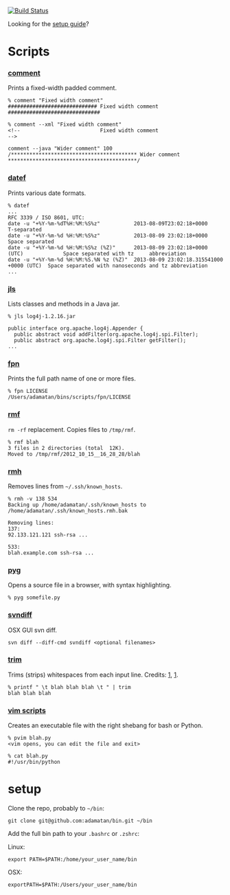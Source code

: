 [![Build Status](https://travis-ci.org/adamatan/bin-devils.png?branch=master)](https://travis-ci.org/adamatan/bin-devils.png?branch=master)

Looking for the [setup guide](#setup)?

# Scripts

### [comment](https://github.com/adamatan/bin/tree/master/scripts/comment)

Prints a fixed-width padded comment.

    % comment "Fixed width comment"
    ############################# Fixed width comment ##############################
        
    % comment --xml "Fixed width comment"
    <!--                          Fixed width comment                            -->
    
    comment --java "Wider comment" 100
    /***************************************** Wider comment ******************************************/

### [datef](https://github.com/adamatan/bin/tree/master/scripts/datef)

Prints various date formats.

    % datef
    ...
    RFC 3339 / ISO 8601, UTC:
    date -u "+%Y-%m-%dT%H:%M:%S%z"           2013-08-09T23:02:18+0000                   T-separated
    date -u "+%Y-%m-%d %H:%M:%S%z"           2013-08-09 23:02:18+0000                   Space separated
    date -u "+%Y-%m-%d %H:%M:%S%z (%Z)"      2013-08-09 23:02:18+0000 (UTC)             Space separated with tz     abbreviation
    date -u "+%Y-%m-%d %H:%M:%S.%N %z (%Z)"  2013-08-09 23:02:18.315541000 +0000 (UTC)  Space separated with nanoseconds and tz abbreviation
    ...

### [jls](https://github.com/adamatan/bin/tree/master/scripts/jls)

Lists classes and methods in a Java jar.

    % jls log4j-1.2.16.jar
   
    public interface org.apache.log4j.Appender {
      public abstract void addFilter(org.apache.log4j.spi.Filter);
      public abstract org.apache.log4j.spi.Filter getFilter();
    ...


### [fpn](https://github.com/adamatan/bin/tree/master/scripts/fpn)

Prints the full path name of one or more files.

    % fpn LICENSE
    /Users/adamatan/bins/scripts/fpn/LICENSE

### [rmf](https://github.com/adamatan/bin/tree/master/scripts/rmf)

`rm -rf` replacement. Copies files to `/tmp/rmf`.

    % rmf blah
    3 files in 2 directories (total  12K).
    Moved to /tmp/rmf/2012_10_15__16_28_28/blah

### [rmh](https://github.com/adamatan/bin/tree/master/scripts/rmh)

Removes lines from `~/.ssh/known_hosts`.

    % rmh -v 138 534
    Backing up /home/adamatan/.ssh/known_hosts to /home/adamatan/.ssh/known_hosts.rmh.bak

    Removing lines:
    137:
    92.133.121.121 ssh-rsa ...

    533:
    blah.example.com ssh-rsa ...

### [pyg](https://github.com/adamatan/bin/tree/master/scripts/pyg)

Opens a source file in a browser, with syntax highlighting.

    % pyg somefile.py

### [svndiff](https://github.com/adamatan/bin/tree/master/scripts/svndiff)

OSX GUI svn diff.

    svn diff --diff-cmd svndiff <optional filenames>

### [trim](https://github.com/adamatan/bin/tree/master/scripts/trim)

Trims (strips) whitespaces from each input line. Credits: [1](http://stackoverflow.com/a/3232433/51197), [1](http://stackoverflow.com/a/3232433/51197).

    % printf " \t blah blah blah \t " | trim
    blah blah blah

### [vim scripts](https://github.com/adamatan/bin/tree/master/scripts/vim_scripts)

Creates an executable file with the right shebang for bash or Python.

    % pvim blah.py
    <vim opens, you can edit the file and exit>

    % cat blah.py
    #!/usr/bin/python

# setup

Clone the repo, probably to `~/bin`:

    git clone git@github.com:adamatan/bin.git ~/bin

Add the full bin path to your `.bashrc` or `.zshrc`:

Linux:

    export PATH=$PATH:/home/your_user_name/bin

OSX:

    exportPATH=$PATH:/Users/your_user_name/bin
